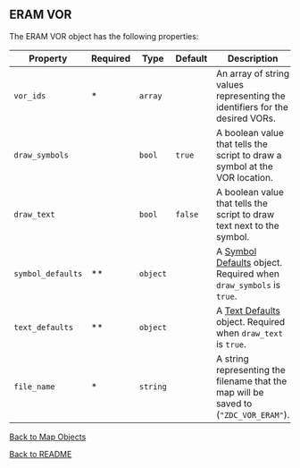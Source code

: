 ## ERAM VOR

The ERAM VOR object has the following properties:

| Property          | Required | Type     | Default | Description                                                                               |
| ----------------- | -------- | -------- | ------- | ----------------------------------------------------------------------------------------- |
| `vor_ids`         | \*       | `array`  |         | An array of string values representing the identifiers for the desired VORs.              |
| `draw_symbols`    |          | `bool`   | `true`  | A boolean value that tells the script to draw a symbol at the VOR location.               |
| `draw_text`       |          | `bool`   | `false` | A boolean value that tells the script to draw text next to the symbol.                    |
| `symbol_defaults` | \*\*     | `object` |         | A [Symbol Defaults](./SYMBOL_DEFAULTS.md) object. Required when `draw_symbols` is `true`. |
| `text_defaults`   | \*\*     | `object` |         | A [Text Defaults](./TEXT_DEFAULTS.md) object. Required when `draw_text` is `true`.        |
| `file_name`       | \*       | `string` |         | A string representing the filename that the map will be saved to (`"ZDC_VOR_ERAM"`).      |

[Back to Map Objects](./MAP_OBJECTS.md)

[Back to README](../README.md)
